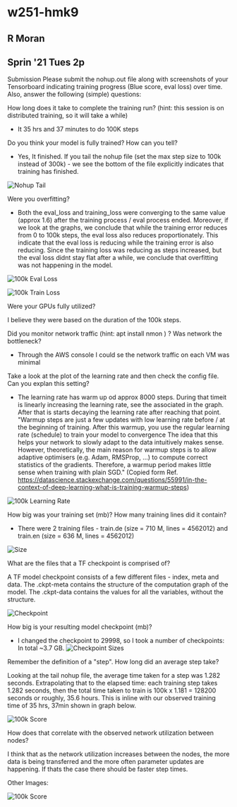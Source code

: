 # w251-hmk9 
## R Moran
## Sprin '21 Tues 2p

Submission
Please submit the nohup.out file along with screenshots of your Tensorboard indicating training progress (Blue score, eval loss) over time. Also, answer the following (simple) questions:

How long does it take to complete the training run? (hint: this session is on distributed training, so it will take a while)

- It 35 hrs and 37 minutes to do 100K steps

Do you think your model is fully trained? How can you tell?

- Yes, It finished. If you tail the nohup file (set the max step size to 100k instead of 300k) - we see the bottom of the file explicitly indicates that training has finished.
 
![Nohup Tail](https://user-images.githubusercontent.com/64815523/109389194-7882b380-78d9-11eb-90ec-2d39721d366a.JPG)

Were you overfitting?

- Both the eval_loss and training_loss were converging to the same value (approx 1.6) after the training process / eval process ended. Moreover, if we look at the graphs, we conclude that while the training error reduces from 0 to 100k steps, the eval loss also reduces proportionately.  This indicate that the eval loss is reducing while the training error is also reducing. Since the training loss was reducing as steps increased, but the eval loss didnt stay flat after a while, we conclude that overfitting was not happening in the model.

![100k Eval Loss](https://user-images.githubusercontent.com/64815523/109389203-82a4b200-78d9-11eb-984f-13151b00d15b.JPG)

![100k Train Loss](https://user-images.githubusercontent.com/64815523/109389213-8fc1a100-78d9-11eb-8330-f8f651c729ed.JPG)

Were your GPUs fully utilized?

I believe they were based on the duration of the 100k steps. 

Did you monitor network traffic (hint: apt install nmon ) ? Was network the bottleneck?

- Through the AWS console I could se the network traffic on each VM was minimal

Take a look at the plot of the learning rate and then check the config file. Can you explan this setting?

- The learning rate has warm up od approx 8000 steps. During that timeit is linearly increasing the learning rate, see the associated in the graph. After that is starts decaying the learning rate after reaching that point.  "Warmup steps are just a few updates with low learning rate before / at the beginning of training. After this warmup, you use the regular learning rate (schedule) to train your model to convergence The idea that this helps your network to slowly adapt to the data intuitively makes sense. However, theoretically, the main reason for warmup steps is to allow adaptive optimisers (e.g. Adam, RMSProp, ...) to compute correct statistics of the gradients. Therefore, a warmup period makes little sense when training with plain SGD."  (Copied form Ref. https://datascience.stackexchange.com/questions/55991/in-the-context-of-deep-learning-what-is-training-warmup-steps)

![100k Learning Rate](https://user-images.githubusercontent.com/64815523/109389707-80dbee00-78db-11eb-8a0c-57886a4d214e.JPG)

How big was your training set (mb)? How many training lines did it contain?

- There were 2 training files - train.de (size = 710 M, lines = 4562012) and train.en (size = 636 M, lines = 4562012)

![Size](https://user-images.githubusercontent.com/64815523/109389228-aa941580-78d9-11eb-8b37-675146f728f4.JPG)

What are the files that a TF checkpoint is comprised of?

A TF model checkpoint consists of a few different files - index, meta and data. The .ckpt-meta contains the structure of the computation graph of the model. The .ckpt-data contains the values for all the variables, without the structure.

![Checkpoint](https://user-images.githubusercontent.com/64815523/109389256-d7e0c380-78d9-11eb-9c20-b92caf33b3d3.JPG)

How big is your resulting model checkpoint (mb)?

- I changed the checkpoint to 29998, so I took a number of checkpoints:  In total ~3.7 GB.
![Checkpoint Sizes](https://user-images.githubusercontent.com/64815523/109389648-30fd2700-78db-11eb-8d36-69642444b358.JPG)

Remember the definition of a "step". How long did an average step take?

Looking at the tail nohup file, the average time taken for a step was 1.282 seconds. Extrapolating that to the elapsed time: each training step takes 1.282 seconds, then the total time taken to train is 100k x 1.181 = 128200 seconds or roughly, 35.6 hours. This is inline with our observed training time of 35 hrs, 37min shown in graph below.

![100k Score](https://user-images.githubusercontent.com/64815523/109389428-8edd3f00-78da-11eb-9085-0ac2e9f9c738.JPG)

How does that correlate with the observed network utilization between nodes?

I think that as the network utilization increases between the nodes, the more data is being transferred and the more often parameter updates are happening.  If thats the case there should be faster step times.

Other Images:

![100k Score](https://user-images.githubusercontent.com/64815523/109389712-85080b80-78db-11eb-8b99-eef12d0b6b73.JPG)

